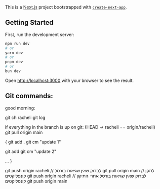 This is a [Next.js](https://nextjs.org) project bootstrapped with [`create-next-app`](https://nextjs.org/docs/app/api-reference/cli/create-next-app).

## Getting Started

First, run the development server:

```bash
npm run dev
# or
yarn dev
# or
pnpm dev
# or
bun dev
```

Open [http://localhost:3000](http://localhost:3000) with your browser to see the result.

## Git commands:
good morning:

git ch racheli
git log

if everything in the branch is up on git: (HEAD -> racheli == origin/racheli)
	git pull origin main

{
git add .
git cm "update 1"

git add
git cm "update 2"

...
}

git push origin racheli // לבדוק שאין שגיאות בורסל
git pull origin main // לתקן קונפליקטים
git push origin racheli // לבדוק שאין שגיאות בורסל אחרי התיקון קונפליקטים
git push origin main
